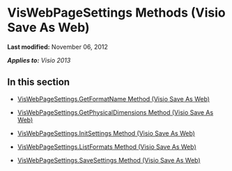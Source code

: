 
# VisWebPageSettings Methods (Visio Save As Web)

 **Last modified:** November 06, 2012

 _**Applies to:** Visio 2013_

## In this section


-  [VisWebPageSettings.GetFormatName Method (Visio Save As Web)](5586e07a-8b05-8894-d877-45c27584d4e0.md)
    
-  [VisWebPageSettings.GetPhysicalDimensions Method (Visio Save As Web)](879589f5-4b06-df98-c889-ffcf5a4d6419.md)
    
-  [VisWebPageSettings.InitSettings Method (Visio Save As Web)](11f4d234-53ab-d49c-9c1c-3c8c6ff3f9eb.md)
    
-  [VisWebPageSettings.ListFormats Method (Visio Save As Web)](76495f43-a8f0-3159-f594-37af9fabcee2.md)
    
-  [VisWebPageSettings.SaveSettings Method (Visio Save As Web)](c3b7ba3c-23a0-285f-c668-d220e9d99833.md)
    
